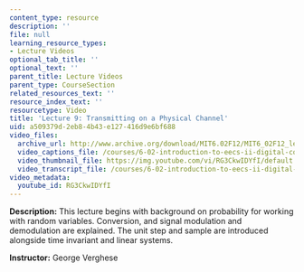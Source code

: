 ```yaml
---
content_type: resource
description: ''
file: null
learning_resource_types:
- Lecture Videos
optional_tab_title: ''
optional_text: ''
parent_title: Lecture Videos
parent_type: CourseSection
related_resources_text: ''
resource_index_text: ''
resourcetype: Video
title: 'Lecture 9: Transmitting on a Physical Channel'
uid: a509379d-2eb8-4b43-e127-416d9e6bf688
video_files:
  archive_url: http://www.archive.org/download/MIT6.02F12/MIT6_02F12_lec09_300k.mp4
  video_captions_file: /courses/6-02-introduction-to-eecs-ii-digital-communication-systems-fall-2012/281c725120ff5e639e402f18629283c9_RG3CkwIDYfI.vtt
  video_thumbnail_file: https://img.youtube.com/vi/RG3CkwIDYfI/default.jpg
  video_transcript_file: /courses/6-02-introduction-to-eecs-ii-digital-communication-systems-fall-2012/8f36f9d43d632f8341f1a839d6f10ecb_RG3CkwIDYfI.pdf
video_metadata:
  youtube_id: RG3CkwIDYfI
---
```


**Description:** This lecture begins with background on probability for working with random variables. Conversion, and signal modulation and demodulation are explained. The unit step and sample are introduced alongside time invariant and linear systems.

**Instructor:** George Verghese